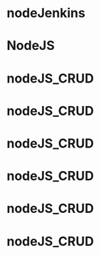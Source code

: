 # nodeJenkins
# NodeJS
# nodeJS_CRUD
# nodeJS_CRUD
# nodeJS_CRUD
# nodeJS_CRUD
# nodeJS_CRUD
# nodeJS_CRUD

